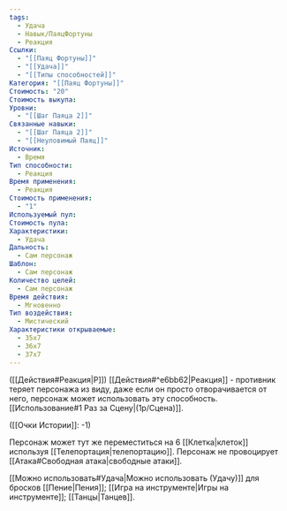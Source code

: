 ```yaml
---
tags:
  - Удача
  - Навык/ПаяцФортуны
  - Реакция
Ссылки:
  - "[[Паяц Фортуны]]"
  - "[[Удача]]"
  - "[[Типы способностей]]"
Категория: "[[Паяц Фортуны]]"
Стоимость: "20"
Стоимость выкупа: 
Уровни:
  - "[[Шаг Паяца 2]]"
Связанные навыки:
  - "[[Шаг Паяца 2]]"
  - "[[Неуловимый Паяц]]"
Источник:
  - Время
Тип способности:
  - Реакция
Время применения:
  - Реакция
Стоимость применения:
  - "1"
Используемый пул: 
Стоимость пула: 
Характеристики:
  - Удача
Дальность:
  - Сам персонаж
Шаблон:
  - Сам персонаж
Количество целей:
  - Сам персонаж
Время действия:
  - Мгновенно
Тип воздействия:
  - Мистический
Характеристики открываемые:
  - 35x7
  - 36x7
  - 37x7
---
```

([[Действия#Реакция|Р]]) [[Действия#^e6bb62|Реакция]] - противник теряет персонажа из виду, даже если он просто отворачивается от него, персонаж может использовать эту способность. [[Использование#1 Раз за Сцену|(1р/Сцена)]].

([[Очки Истории]]: -1)

Персонаж может тут же переместиться на 6 [[Клетка|клеток]] используя [[Телепортация|телепортацию]]. Персонаж не провоцирует [[Атака#Свободная атака|свободные атаки]]. 

[[Можно использовать#Удача|Можно использовать (Удачу)]] для бросков [[Пение|Пения]];  [[Игра на инструменте|Игры на инструменте]]; [[Танцы|Танцев]].